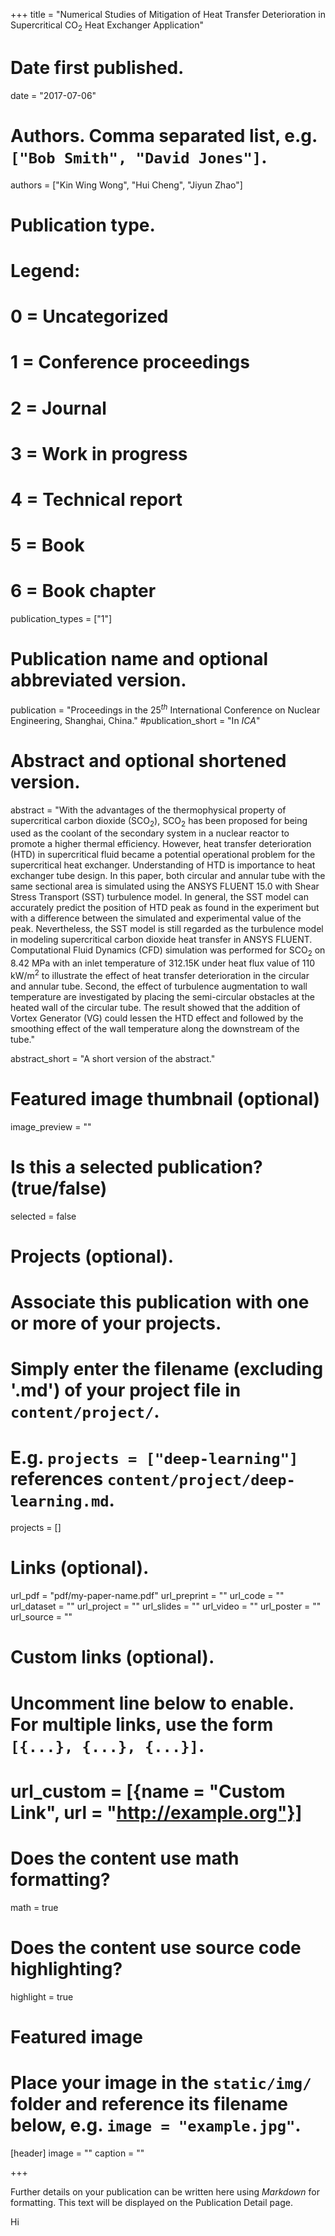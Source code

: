 +++
title = "Numerical Studies of Mitigation of Heat Transfer Deterioration in Supercritical CO$_2$ Heat Exchanger Application"

# Date first published.
date = "2017-07-06"

# Authors. Comma separated list, e.g. `["Bob Smith", "David Jones"]`.
authors = ["Kin Wing Wong", "Hui Cheng", "Jiyun Zhao"]

# Publication type.
# Legend:
# 0 = Uncategorized
# 1 = Conference proceedings
# 2 = Journal
# 3 = Work in progress
# 4 = Technical report
# 5 = Book
# 6 = Book chapter
publication_types = ["1"]

# Publication name and optional abbreviated version.
publication = "Proceedings in the 25$^{th}$ International Conference on Nuclear Engineering, Shanghai, China."
#publication_short = "In *ICA*"

# Abstract and optional shortened version.
abstract = "With the advantages of the thermophysical property of supercritical carbon dioxide (SCO$_2$), SCO$_2$ has been proposed for being used as the coolant of the secondary system in a nuclear reactor to promote a higher thermal efficiency. However, heat transfer deterioration (HTD) in supercritical fluid became a potential operational problem for the supercritical heat exchanger. Understanding of HTD is importance to heat exchanger tube design. In this paper, both circular and annular tube with the same sectional area is simulated using the ANSYS FLUENT 15.0 with Shear Stress Transport (SST) turbulence model. In general, the SST model can accurately predict the position of HTD peak as found in the experiment but with a difference between the simulated and experimental value of the peak. Nevertheless, the SST model is still regarded as the turbulence model in modeling supercritical carbon dioxide heat transfer in ANSYS FLUENT. Computational Fluid Dynamics (CFD) simulation was performed for SCO$_2$ on 8.42 MPa with an inlet temperature of 312.15K under heat flux value of 110 kW/m$^2$ to illustrate the effect of heat transfer deterioration in the circular and annular tube. Second, the effect of turbulence augmentation to wall temperature are investigated by placing the semi-circular obstacles at the heated wall of the circular tube. The result showed that the addition of Vortex Generator (VG) could lessen the HTD effect and followed by the smoothing effect of the wall temperature along the downstream of the tube."

abstract_short = "A short version of the abstract."

# Featured image thumbnail (optional)
image_preview = ""

# Is this a selected publication? (true/false)
selected = false

# Projects (optional).
#   Associate this publication with one or more of your projects.
#   Simply enter the filename (excluding '.md') of your project file in `content/project/`.
#   E.g. `projects = ["deep-learning"]` references `content/project/deep-learning.md`.
projects = []

# Links (optional).
url_pdf = "pdf/my-paper-name.pdf"
url_preprint = ""
url_code = ""
url_dataset = ""
url_project = ""
url_slides = ""
url_video = ""
url_poster = ""
url_source = ""

# Custom links (optional).
#   Uncomment line below to enable. For multiple links, use the form `[{...}, {...}, {...}]`.
# url_custom = [{name = "Custom Link", url = "http://example.org"}]

# Does the content use math formatting?
math = true

# Does the content use source code highlighting?
highlight = true

# Featured image
# Place your image in the `static/img/` folder and reference its filename below, e.g. `image = "example.jpg"`.
[header]
image = ""
caption = ""

+++

Further details on your publication can be written here using *Markdown* for formatting. This text will be displayed on the Publication Detail page.


Hi
